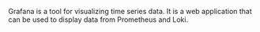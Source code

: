 Grafana is a tool for visualizing time series data. It is a web application that can be used to display data from Prometheus and Loki.
